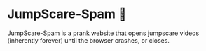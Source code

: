 # JumpScare-Spam 👻

JumpScare-Spam is a prank website that opens jumpscare videos (inherently forever) until the browser crashes, or closes.
